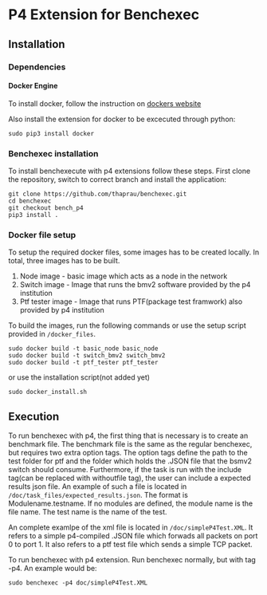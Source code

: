 # P4 Extension for Benchexec

## Installation


### Dependencies

#### Docker Engine
To install docker, follow the instruction on [dockers website](https://docs.docker.com/engine/install/)

Also install the extension for docker to be excecuted through python:

```
sudo pip3 install docker
```

### Benchexec installation

To install benchexecute with p4 extensions follow these steps. First clone the repository, switch to correct
branch and install the application:

```
git clone https://github.com/thaprau/benchexec.git
cd benchexec
git checkout bench_p4
pip3 install .
```

### Docker file setup
To setup the required docker files, some images has to be created locally. In total, three images has to be built.
1. Node image - basic image which acts as a node in the network
2. Switch image - Image that runs the bmv2 software provided by the p4 institution
3. Ptf tester image - Image that runs PTF(package test framwork) also provided by p4 institution

To build the images, run the following commands or use the setup script provided in `/docker_files`.

```
sudo docker build -t basic_node basic_node
sudo docker build -t switch_bmv2 switch_bmv2
sudo docker build -t ptf_tester ptf_tester
```
or use the installation script(not added yet)

```
sudo docker_install.sh
```

## Execution

To run benchexec with p4, the first thing that is necessary is to create an benchmark file. The benchmark file is the same as
the regular benchexec, but requires two extra option tags. The option tags define the path to the test folder for 
ptf and the folder which holds the .JSON file that the bsmv2 switch should consume. Furthermore, if the task is run with the include tag(can be replaced with withoutfile tag), the user can include a expected results json file. An example of such a file is located in `/doc/task_files/expected_results.json`. The format is Modulename.testname. If no modules are defined, the module name is the file name. The test name is the name of the test.

An complete examlpe of the xml file is located in `/doc/simpleP4Test.XML`. It refers to a simple p4-compiled .JSON file which forwads all packets on port 0 to port 1. It also refers to a ptf test file which sends a simple TCP packet.

To run benchexec with p4 extension. Run benchexec normally, but with tag -p4. An example would be:
```
sudo benchexec -p4 doc/simpleP4Test.XML
```
